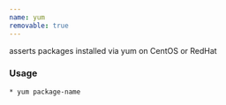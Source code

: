 ```yaml
---
name: yum
removable: true
---
```

asserts packages installed via yum on CentOS or RedHat


### Usage

```bash
* yum package-name
```

